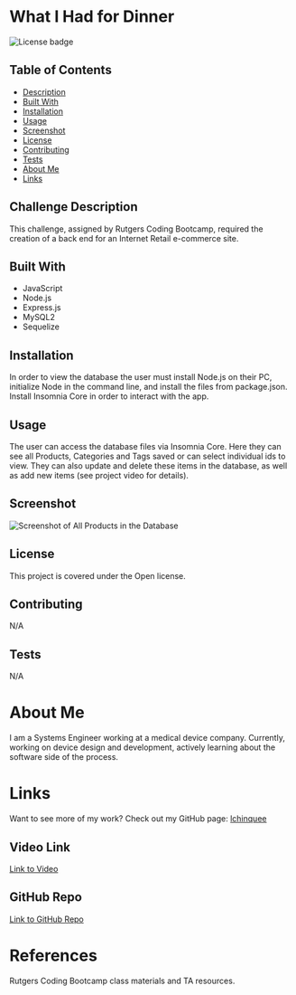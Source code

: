 # What I Had for Dinner
  
  ![License badge](https://img.shields.io/badge/Made%20with-Open-blueviolet.svg)
    

  ## Table of Contents
  * [Description](#challenge-description)
  * [Built With](#built-with)
  * [Installation](#installation)
  * [Usage](#usage)
  * [Screenshot](#screenshot)
  * [License](#license)
  * [Contributing](#contributing)
  * [Tests](#tests)
  * [About Me](#about-me)
  * [Links](#links)

  ## Challenge Description
  This challenge, assigned by Rutgers Coding Bootcamp, required the creation of a back end for an Internet Retail e-commerce site.

  ## Built With
  * JavaScript
  * Node.js
  * Express.js
  * MySQL2
  * Sequelize

  ## Installation
  In order to view the database the user must install Node.js on their PC, initialize Node in the command line, and install the files from package.json.
  Install Insomnia Core in order to interact with the app.

  ## Usage
  The user can access the database files via Insomnia Core. Here they can see all Products, Categories and Tags saved or can select individual ids to view. They can also update and delete these items in the database, as well as add new items (see project video for details).

  ## Screenshot
  ![Screenshot of All Products in the Database](https://user-images.githubusercontent.com/81491306/126094933-b72ae8ca-4f44-4b64-9b6a-bfc575de449a.png)

  ## License
  This project is covered under the Open license.
    
  ## Contributing
  N/A

  ## Tests
  N/A

  # About Me
  I am a Systems Engineer working at a medical device company. Currently, working on device design and development, actively learning about the software side of the process.

  # Links
  Want to see more of my work? Check out my GitHub page:
  [lchinquee](https://github.com/lchinquee) 

  ## Video Link
  [Link to Video](https://drive.google.com/file/d/1JJ_WOVWwiJqKcXX5sffJrSa5l9f-gz0S/view)

  ## GitHub Repo
  [Link to GitHub Repo](https://github.com/lchinquee/respera)

  # References
  Rutgers Coding Bootcamp class materials and TA resources.